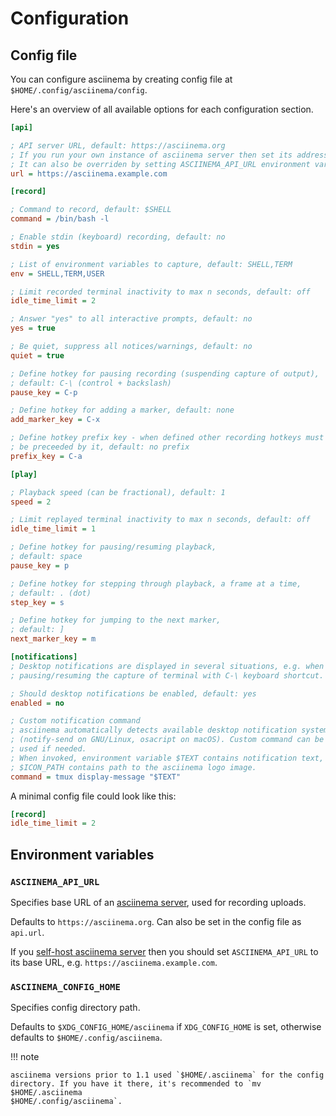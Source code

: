 # Configuration

## Config file

You can configure asciinema by creating config file at
`$HOME/.config/asciinema/config`.

Here's an overview of all available options for each configuration section.

```ini title="~/.config/asciinema/config"
[api]

; API server URL, default: https://asciinema.org
; If you run your own instance of asciinema server then set its address here
; It can also be overriden by setting ASCIINEMA_API_URL environment variable
url = https://asciinema.example.com

[record]

; Command to record, default: $SHELL
command = /bin/bash -l

; Enable stdin (keyboard) recording, default: no
stdin = yes

; List of environment variables to capture, default: SHELL,TERM
env = SHELL,TERM,USER

; Limit recorded terminal inactivity to max n seconds, default: off
idle_time_limit = 2

; Answer "yes" to all interactive prompts, default: no
yes = true

; Be quiet, suppress all notices/warnings, default: no
quiet = true

; Define hotkey for pausing recording (suspending capture of output),
; default: C-\ (control + backslash)
pause_key = C-p

; Define hotkey for adding a marker, default: none
add_marker_key = C-x

; Define hotkey prefix key - when defined other recording hotkeys must
; be preceeded by it, default: no prefix
prefix_key = C-a

[play]

; Playback speed (can be fractional), default: 1
speed = 2

; Limit replayed terminal inactivity to max n seconds, default: off
idle_time_limit = 1

; Define hotkey for pausing/resuming playback,
; default: space
pause_key = p

; Define hotkey for stepping through playback, a frame at a time,
; default: . (dot)
step_key = s

; Define hotkey for jumping to the next marker,
; default: ]
next_marker_key = m

[notifications]
; Desktop notifications are displayed in several situations, e.g. when
; pausing/resuming the capture of terminal with C-\ keyboard shortcut.

; Should desktop notifications be enabled, default: yes
enabled = no

; Custom notification command
; asciinema automatically detects available desktop notification system
; (notify-send on GNU/Linux, osacript on macOS). Custom command can be
; used if needed.
; When invoked, environment variable $TEXT contains notification text, while
; $ICON_PATH contains path to the asciinema logo image.
command = tmux display-message "$TEXT"
```

A minimal config file could look like this:

```ini
[record]
idle_time_limit = 2
```

## Environment variables

### `ASCIINEMA_API_URL`

Specifies base URL of an [asciinema server](../server/index.md), used for recording uploads.

Defaults to `https://asciinema.org`. Can also be set in the config file as
`api.url`.

If you [self-host asciinema server](../server/self-hosting/index.md) then you
should set `ASCIINEMA_API_URL` to its base URL, e.g.
`https://asciinema.example.com`.

### `ASCIINEMA_CONFIG_HOME`

Specifies config directory path.

Defaults to `$XDG_CONFIG_HOME/asciinema` if `XDG_CONFIG_HOME` is set, otherwise
defaults to `$HOME/.config/asciinema`.

!!! note

    asciinema versions prior to 1.1 used `$HOME/.asciinema` for the config
    directory. If you have it there, it's recommended to `mv $HOME/.asciinema
    $HOME/.config/asciinema`.
